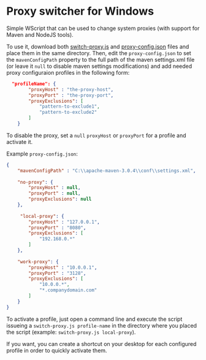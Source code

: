 # Proxy switcher for Windows

Simple WScript that can be used to change system proxies (with support for Maven and NodeJS tools).

To use it, download both [switch-proxy.js](switch-proxy.js) and [proxy-config.json](proxy-config.json) files and place them in the same directory. Then, edit the `proxy-config.json` to set the `mavenConfigPath` property to the full path of the maven settings.xml file (or leave it `null` to disable maven settings modifications) and add needed proxy configuraion profiles in the following form:
```json
  "profileName": {
		"proxyHost" : "the-proxy-host",
		"proxyPort" : "the-proxy-port",
		"proxyExclusions": [
			"pattern-to-exclude1",
			"pattern-to-exclude2"
		]
	}
```

To disable the proxy, set a `null` `proxyHost` or `proxyPort` for a profile and activate it.


Example `proxy-config.json`:
```json
{
	"mavenConfigPath" : "C:\\apache-maven-3.0.4\\conf\\settings.xml",
	
	"no-proxy": {
		"proxyHost" : null,
		"proxyPort" : null,
		"proxyExclusions": null
	},
	
	 "local-proxy": {
		"proxyHost" : "127.0.0.1",
		"proxyPort" : "8080",
		"proxyExclusions": [
			"192.168.0.*"
		]
	},
	
	"work-proxy": {
		"proxyHost" : "10.0.0.1",
		"proxyPort" : "3128",
		"proxyExclusions": [
			"10.0.0.*",
			"*.companydomain.com"
		]
	}
}
```


To activate a profile, just open a command line and execute the script issueing a `switch-proxy.js profile-name` in the directory where you placed the script (example: `switch-proxy.js local-proxy`).

If you want, you can create a shortcut on your desktop for each configured profile in order to quickly activate them.
